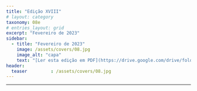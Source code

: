 ```yaml
---
title: "Edição XVIII"
# layout: category
taxonomy: 08e
# entries_layout: grid
excerpt: "Fevereiro de 2023"
sidebar:
  - title: "Fevereiro de 2023"
    image: /assets/covers/08.jpg
    image_alt: "capa"
    text: "[Ler esta edição em PDF](https://drive.google.com/drive/folders/1VLdTF70nA90paDFgnGAW3SXzm_IGp2ZS)"
header:
  teaser         : /assets/covers/08.jpg
---
```


---